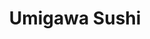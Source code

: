 ---
layout: place
title: "Umigawa Sushi"
permalink: /washington/kirkland/umigawa-sushi.html
stateAbbr: WA
stateName: Washington
cityName: Kirkland
seo:
  name: "Umigawa Sushi"
  type: Restaurant
  links: https://www.umigawasushi.com/
description: "Looking for sushi in Kirkland, Washington? Check out Umigawa Sushi for a delightful Japanese dining experience. Enjoy a variety of sushi and other dishes in ..."
place_id: ChIJv1FDNIQNkFQRPMG4Ur4Nn8Q
photos:
  - name: >-
      places/ChIJv1FDNIQNkFQRPMG4Ur4Nn8Q/photos/AeeoHcIatP33oD6pl3y9MkSiLqHA-y-B4vXWMUjXNdbn1wPHIT217i8JtCAWwHq5Lb9W6gJDAc5_YTmXFRdDCCDz22S6NYxxGcUEEK0tiNO8X-y0dxXQzeBn82Txznr2v4sNC-_iTQ7t_NQh2FiyxaXAEsk3p5o_82bjp5476jHKyKKvqcvxF7Pq6v71J7lM_IzftUTUHJbcqGc7E_jyr6khTOZDgDTNBYFZCbvpRvPDlIa58VCBUkpZpkXWmhZBJ3pZ6EwNIvrUaDQAQDMUCooVmVEY7sxdcMKx09bZSyxV0bRDYDdUH1G79DIS2iVElOAgo4ruWbRXjcJawgcyM2KaGAXaQ0FLwtr4Z6jT7c0PWm9U7YN1OjUY75e5Le3_c_Bh7FgB-J5CtLPsLRk3sieJzzPt31pIjm5voby0Fr53GDzJyQ
    widthPx: 3000
    heightPx: 4000
    authorAttributions:
      - displayName: Orrin Brown
        uri: https://maps.google.com/maps/contrib/115436610737405371135
        photoUri: >-
          https://lh3.googleusercontent.com/a-/ALV-UjUQEKcSoFV_6s5gOl9q658pMnroCh-MPLYNoMmR-AMp5TgAylTVOw=s100-p-k-no-mo
    flagContentUri: >-
      https://www.google.com/local/imagery/report/?cb_client=maps_api_places.places_api&image_key=!1e10!2sCIHM0ogKEICAgIDF0MvjIA&hl=en-US
    googleMapsUri: >-
      https://www.google.com/maps/place//data=!3m4!1e2!3m2!1sCIHM0ogKEICAgIDF0MvjIA!2e10!4m2!3m1!1s0x54900d84344351bf:0xc49f0dbe52b8c13c
  - name: >-
      places/ChIJv1FDNIQNkFQRPMG4Ur4Nn8Q/photos/AeeoHcIZxNwkzn6CG-leEOs-yHvG70sfC94hCSHvzicJH6jJojsK3LiH0shQvjtLQzCxhZcLWZ9R-lCuNZoRkLkpaksxusKYUKrhm_E0w2LLuV4iy8uByIozojmq_e_s2BngG2-2wLV-Gt0sl7TSH_ys9kORbR-_jqgcBW9oL0J4wIB7Lq_Qh2A62LGAudLI3-kwfSC4k70ze5UR1CxK142CxTE-9KjzjSVtI8A-kLaKI-jcEaCFEv-gViIBlKtgphucsoz6A1LVEWGD5v0paHh6e_hhUUZoWGOwF9mu46ONs0HKxIFgnwgleSrNg6T7mi0FcRdFcsJfKbGfNQ3woFGoHK4FKcuVFojCQNR4FeOp-dlmTdN377V96WW2ZbqNOyUyE7IZFP8BCD8kyTyG-oIsUAw9piloMzQzyrqZ5SUvZ615F8Y
    widthPx: 3024
    heightPx: 3024
    authorAttributions:
      - displayName: Chris Osterhout
        uri: https://maps.google.com/maps/contrib/114902787520253131088
        photoUri: >-
          https://lh3.googleusercontent.com/a-/ALV-UjVuaPYr9lEYkJYeViRUpNucauveA_4GDgkld79yENubB21pzsho=s100-p-k-no-mo
    flagContentUri: >-
      https://www.google.com/local/imagery/report/?cb_client=maps_api_places.places_api&image_key=!1e10!2sCIHM0ogKEICAgMCA1PLJ8QE&hl=en-US
    googleMapsUri: >-
      https://www.google.com/maps/place//data=!3m4!1e2!3m2!1sCIHM0ogKEICAgMCA1PLJ8QE!2e10!4m2!3m1!1s0x54900d84344351bf:0xc49f0dbe52b8c13c
  - name: >-
      places/ChIJv1FDNIQNkFQRPMG4Ur4Nn8Q/photos/AeeoHcJLqpV_cKTEMrM-n2W81RZvF_IOCwQqro_TQ84Sks03OUjJDeC8c0NxDtqOOVyxOhRwx5wUoNk-o8_CkwEb4Xs1clg8V_A4uASmFbBhjonT6AsFjGuR67KWixXGAbOqOv-oMqRCzguMtOdjh3F8scCuPCKy04_n4dyxub0ReL17qp6j_V0jU3BcFm4vpsmCsk-FWV0qprtGLjY-T4gxzi-9fMAnHtOxgdjiJ8Fq5YfJ60y9qUdAaiNTdprmkwwXYZrIdX0GDh1sh1VXocXLYgZwx49NYxEzLJ7NzZuH36SXMbla9pse9k__OW4U4tKQCpWrsqJyhJt2zh-Asoio4kkRl2Md00v92tXrvHVjgP7G1GZoeA1412qm1lFoCPvZK2Z2sne5EnxyCvmZUMu5Toc9qaiwfBx1O5y6M5E4m_P4QQ
    widthPx: 3000
    heightPx: 4000
    authorAttributions:
      - displayName: Scott Brady
        uri: https://maps.google.com/maps/contrib/110941731493245039741
        photoUri: >-
          https://lh3.googleusercontent.com/a-/ALV-UjUxeLIJ67aTX75jrFana5iCSXOC58W6750DKp2FVMb74oXOg69F=s100-p-k-no-mo
    flagContentUri: >-
      https://www.google.com/local/imagery/report/?cb_client=maps_api_places.places_api&image_key=!1e10!2sCIHM0ogKEICAgIDTpKmdJg&hl=en-US
    googleMapsUri: >-
      https://www.google.com/maps/place//data=!3m4!1e2!3m2!1sCIHM0ogKEICAgIDTpKmdJg!2e10!4m2!3m1!1s0x54900d84344351bf:0xc49f0dbe52b8c13c
  - name: >-
      places/ChIJv1FDNIQNkFQRPMG4Ur4Nn8Q/photos/AeeoHcKBdk-aCS-_yZG0xvvRb-o65rOCiJKxSTRgBDGb42gkteFnkhaFGQU5P54XAHKSiwXilszZCrRnQF-0kVnhD07yEO4hGdD5yGeKUQEt0OVftoQJajCpw273pxbwg3cHwRhA5LezzhGsRyxefxrKU1Q0faKiFvCGRm_jbxGxZ1-y1DIXyB-Ps7ZKjumMeRRmvLdbWaWz8vLPJ1AGHSrXCdgxFf-j_QHd1nckDsBJ0YCEmF9spLiu9wQesC3VhQAKfIhb6gcaxqJnHdQbQj2H_LULw4TAwmuG0WutcnwF3bbS0JFLxgK1q5dJYMuWmUkFWeHzGtLnkMqgvNT0GBLGUbjR0264kBqXHwfYq4sC6c239_9g5KWgRolMqZ35aqcCND2Gyay_cx4WAnFr90vMZhjSeZ40j8tg0FaQW4qx6FSZFr7s
    widthPx: 3024
    heightPx: 4032
    authorAttributions:
      - displayName: Albert Chan
        uri: https://maps.google.com/maps/contrib/114939590812993195181
        photoUri: >-
          https://lh3.googleusercontent.com/a-/ALV-UjVFoVYIJ1F5zrXI5KgR_qW2grZ_DTWsSaTx5dFnoZbHj0XkKzEnRw=s100-p-k-no-mo
    flagContentUri: >-
      https://www.google.com/local/imagery/report/?cb_client=maps_api_places.places_api&image_key=!1e10!2sCIHM0ogKEICAgIDvmYeDtAE&hl=en-US
    googleMapsUri: >-
      https://www.google.com/maps/place//data=!3m4!1e2!3m2!1sCIHM0ogKEICAgIDvmYeDtAE!2e10!4m2!3m1!1s0x54900d84344351bf:0xc49f0dbe52b8c13c
  - name: >-
      places/ChIJv1FDNIQNkFQRPMG4Ur4Nn8Q/photos/AeeoHcLUJ-ZQ89qf7EP1l2un_VLFFpjkrCoSsFkf_FZ_xUdtNMpY9pYetjp5T7aNTH5PwO6xqyr1kuPqN26kOI1RSF3v-Bms7MKEHK-RYnU53YRPAoV_jTg92ru9FmzBctcpW2l5OLzsr9sSbfgX3oprhyFsJyERBgLkPgGe_BTJcYgjeDyQjsx2Fv-3DSNZF_3POriXy1jS48w_w-qFpXiNTMWbjZakDjiHbCHKROqOK74ExOArNXWX-PC051c6YOssrEdOdxcZQ277Bj02q0sf3EvwQNsAtsKlmP9Q_r0tm9-TqLWpk7B9ndl8S_Y1DbsMBsejb_YHyUXxWVWx1tASP9jUrdmOEjGA5wGk_c5u8n09uAUhWZeLGMHX74I7rSDCJ2bysFtcuJ2ohpNMlmHh94epwKRdalpRNehvi_-dyLH-XA
    widthPx: 3024
    heightPx: 4032
    authorAttributions:
      - displayName: David Long Jr
        uri: https://maps.google.com/maps/contrib/118250251459893688315
        photoUri: >-
          https://lh3.googleusercontent.com/a-/ALV-UjVpl_JKlQhNnURnirVD-2eiOfmrHzqxGFkGZcWrKaS1Y6iX5dI=s100-p-k-no-mo
    flagContentUri: >-
      https://www.google.com/local/imagery/report/?cb_client=maps_api_places.places_api&image_key=!1e10!2sCIHM0ogKEICAgIC_k6ONWg&hl=en-US
    googleMapsUri: >-
      https://www.google.com/maps/place//data=!3m4!1e2!3m2!1sCIHM0ogKEICAgIC_k6ONWg!2e10!4m2!3m1!1s0x54900d84344351bf:0xc49f0dbe52b8c13c
  - name: >-
      places/ChIJv1FDNIQNkFQRPMG4Ur4Nn8Q/photos/AeeoHcLTGOD2Ll5LxuLqsRUfmm0Odx6bZLjp_ayCwf5ZMvIswj2ynPD_6xjyYev19X9c1B3WoCfPAk8B_ZHZrm1F97RUSkgR8XsMPl3TMKDz3GztLF5qSWy0UTc8YRGqD43XGE4v4KxVgdlY56PlJ6LLwH47SWLbX3SL7tbywJK70alNe3owxQdCbNsWh9Vv_fcId6sJPcVuEUyyFrpPMKDbV7EXYpLzRY4RO-6gp_EdJybz5l7hk3XrhC6e0PWJWfOjZcrWYflUiDsJowI0kZv0lmtXSaRmvN-UBwb1WRoaF-gTlq1IWf74XMekVMiY9TKO6uY_3DYyz8QS6xcilrCkVBEmpLwq_aHxybzJwB3nKHm_XeCjNy3kRRSn0Xtri2w_1H-k0xJ5NKCylo1iszDOQxljwtw5qBod64WMP7gWL0XQSEXZ
    widthPx: 3000
    heightPx: 4000
    authorAttributions:
      - displayName: Orrin Brown
        uri: https://maps.google.com/maps/contrib/115436610737405371135
        photoUri: >-
          https://lh3.googleusercontent.com/a-/ALV-UjUQEKcSoFV_6s5gOl9q658pMnroCh-MPLYNoMmR-AMp5TgAylTVOw=s100-p-k-no-mo
    flagContentUri: >-
      https://www.google.com/local/imagery/report/?cb_client=maps_api_places.places_api&image_key=!1e10!2sCIHM0ogKEICAgIDd4I2fywE&hl=en-US
    googleMapsUri: >-
      https://www.google.com/maps/place//data=!3m4!1e2!3m2!1sCIHM0ogKEICAgIDd4I2fywE!2e10!4m2!3m1!1s0x54900d84344351bf:0xc49f0dbe52b8c13c
  - name: >-
      places/ChIJv1FDNIQNkFQRPMG4Ur4Nn8Q/photos/AeeoHcJW-OBbKJ_o-fFqgaNLi3OA46Om74_aEss9-bS6ogasD_znzKtuVepdyy6F_1yfX0nBgl5zxHCAvf6JAGZWTBBmvtUzRNo1URh-PzstZ-AuOqPszKNVdOoUbzlByw0M3VOiXa12wA3bEizA8DDRY7MI0P0U4tFHfFZJPtTIW3dClySm22Rs_Ane59tKV8ZjbqUDnqw7lwIbxKNnFGvVxHkf3DeBznG6Rk5cDkLHk3l55Dyk5AiufdmEtbVX05SH_wMvHtfL1K7QTbWIxy8SApE1J8-YPP87YXSSAPJSSXPB9pM5oXxhQJ1B5_IZT_Fq3KBnQJel4uc6NUCxSb0PchdvJNdXjr5cZNE8qZ50CeR2pIPZCBnf3e3NhDoKeYC_L5sdjrsr-vtd3CM2LgGy-rsCnRTxk3EhtAQhyPPRZ3Kj2bs
    widthPx: 3024
    heightPx: 4032
    authorAttributions:
      - displayName: Chien-Yu Wang
        uri: https://maps.google.com/maps/contrib/116064170116207798304
        photoUri: >-
          https://lh3.googleusercontent.com/a-/ALV-UjURVbRPwo9wRbQCCOD5qns6-zi3elj13PRPE04lEsovKXaAtg9p=s100-p-k-no-mo
    flagContentUri: >-
      https://www.google.com/local/imagery/report/?cb_client=maps_api_places.places_api&image_key=!1e10!2sCIHM0ogKEICAgIDZu-CFsAE&hl=en-US
    googleMapsUri: >-
      https://www.google.com/maps/place//data=!3m4!1e2!3m2!1sCIHM0ogKEICAgIDZu-CFsAE!2e10!4m2!3m1!1s0x54900d84344351bf:0xc49f0dbe52b8c13c
  - name: >-
      places/ChIJv1FDNIQNkFQRPMG4Ur4Nn8Q/photos/AeeoHcIxACUFOaVRlwqdk6JBoSgvbRNKBxd5qZrXFlK7PVRItRu7moX9VoCdFbEN5OylfCIjUkQflhl56Atg1TchAqcrF7PRjcd8axngr1qNu3ZuNRSCX9eYq5coWxaEFYUz_CsdYvBLQWdl9Tux2GszJnQbaQYIt5WKif_8tDqT0SjpBXldUZrSDmW_l0PWoIH7NDUqkxZIiFna2-yr7NHjkCCc0ILbDuGNicnn0N--9xTNMI41f92W8LYGlswtZzkdsizZhPnOZSLGGQnHl1tfMRiGh467QWqrWRkLGbnGtBPGMg6EXxBFj7jGgvcXIy8c4Ca653Imx0-iHcqrubdTQzG-0dDGLxYu_jl86qPaEKux02SXHdnDEqJaiPPyeoclTWJGcrd_1dNpYu2HyapbpqRJmdlEMyWGb3PtGT74QdE
    widthPx: 4080
    heightPx: 3072
    authorAttributions:
      - displayName: Eric Perret
        uri: https://maps.google.com/maps/contrib/111184799810075782476
        photoUri: >-
          https://lh3.googleusercontent.com/a-/ALV-UjULRKhYBaDwZNiuYrQcEWrzI3YGqv9fTZdwuYLPbdc-4o4axSHlCQ=s100-p-k-no-mo
    flagContentUri: >-
      https://www.google.com/local/imagery/report/?cb_client=maps_api_places.places_api&image_key=!1e10!2sCIHM0ogKEICAgIC_5JnTQQ&hl=en-US
    googleMapsUri: >-
      https://www.google.com/maps/place//data=!3m4!1e2!3m2!1sCIHM0ogKEICAgIC_5JnTQQ!2e10!4m2!3m1!1s0x54900d84344351bf:0xc49f0dbe52b8c13c
  - name: >-
      places/ChIJv1FDNIQNkFQRPMG4Ur4Nn8Q/photos/AeeoHcIXHWL0-Jqg-H7qKO56zHRStj7Q0EFSywL1Iu2A1mr8kPob84v9UTlJcjSMOUDXmVbn_0uMW8D5WcZp3AEWhH5JPmxbfA1d5EzaOW19OvUEjM3YMfdPwBkvfbeFtN909K-mqtnoKnCYgVRwMDyveWjl3UGFR3pJ3qtquGqSmufaP-imKPz_0yE573ySMuF6CqZQ4JqGl0iAPl8lRRUpIjchyiSyvBhlQVSlpuJ6y_TpoztC-uJWkRYk3Ners8lcTwF5R00kEaJM-5LzXkCjPA21uv7s0Y8_7JrSD20S4TvcnbSsTbzrxkYCZ3TugAa3YewuBkDiMW6kTBDwg8u7Owk3IlfnNVN9q9nuuZg7fmqlMf5Unm4vURDR7CYyqqTRpR6ljWsyv_RXdsO3tjGSB90BhRYmsijeidpWLbqdPp7Rp4It
    widthPx: 4030
    heightPx: 3022
    authorAttributions:
      - displayName: Masumi M
        uri: https://maps.google.com/maps/contrib/109432043285045146391
        photoUri: >-
          https://lh3.googleusercontent.com/a-/ALV-UjV9vTBeozrdPV9620FM8FT79ZfwagZhERzJwDAV_I8zjhABqOda=s100-p-k-no-mo
    flagContentUri: >-
      https://www.google.com/local/imagery/report/?cb_client=maps_api_places.places_api&image_key=!1e10!2sCIHM0ogKEICAgID-ueja5gE&hl=en-US
    googleMapsUri: >-
      https://www.google.com/maps/place//data=!3m4!1e2!3m2!1sCIHM0ogKEICAgID-ueja5gE!2e10!4m2!3m1!1s0x54900d84344351bf:0xc49f0dbe52b8c13c
  - name: >-
      places/ChIJv1FDNIQNkFQRPMG4Ur4Nn8Q/photos/AeeoHcI4cH6LWhgkw98c-wHAFJGtAMlAP7EISYgSZjJzOArsC1zGg7WW_-7E6cLDv0zoV99Ij-oe9tUevPQYoZJPspgN2dOrOMSH98p3WLtzaSapp60b8Q_Sfym377OSMNqUbk9CWaVWK9GvyE0BiBifb71G4dxKerQH6R27mmNctMyReNqFiw1zd5ID7aCBKM_OK4qCCKrm8vWuCq1QZeRpdb-mBpm2OAOtUy7ssWm1_Ez87wOndRmUfDe74ib9r3Ws7zg7t21xwrNriDP8mvAGHphXpfnmlQBGKozxwZaIwFzIduGHlaDVCwAMRG4LhVb2Gj24DUfML6xyhb5SoRiExym4tEbnDJhA7cpwKOt1fli7yw5V1C8lxY9JaUnuLJGLVVJPwaM2cAxjUMh2qrMN9EplixPf8a6sVcTaK1kgF1q37i4H
    widthPx: 3024
    heightPx: 4032
    authorAttributions:
      - displayName: David Long Jr
        uri: https://maps.google.com/maps/contrib/118250251459893688315
        photoUri: >-
          https://lh3.googleusercontent.com/a-/ALV-UjVpl_JKlQhNnURnirVD-2eiOfmrHzqxGFkGZcWrKaS1Y6iX5dI=s100-p-k-no-mo
    flagContentUri: >-
      https://www.google.com/local/imagery/report/?cb_client=maps_api_places.places_api&image_key=!1e10!2sCIHM0ogKEICAgIC_k6ONhgE&hl=en-US
    googleMapsUri: >-
      https://www.google.com/maps/place//data=!3m4!1e2!3m2!1sCIHM0ogKEICAgIC_k6ONhgE!2e10!4m2!3m1!1s0x54900d84344351bf:0xc49f0dbe52b8c13c
address: 12670 120th Ave NE suite 174, Kirkland, WA 98034, USA
street: 12670 120th Ave NE suite 174
city: Kirkland
state: WA
zip: '98034'
country: USA
neighborhood: Totem Lake
latitude: '47.713414'
longitude: '-122.180409'
accessibility_options:
  wheelchairAccessibleParking: true
  wheelchairAccessibleRestroom: true
  wheelchairAccessibleSeating: true
business_status: OPERATIONAL
name: Umigawa Sushi
google_maps_links:
  directionsUri: >-
    https://www.google.com/maps/dir//''/data=!4m7!4m6!1m1!4e2!1m2!1m1!1s0x54900d84344351bf:0xc49f0dbe52b8c13c!3e0
  placeUri: https://maps.google.com/?cid=14168058063813656892
  writeAReviewUri: >-
    https://www.google.com/maps/place//data=!4m3!3m2!1s0x54900d84344351bf:0xc49f0dbe52b8c13c!12e1
  reviewsUri: >-
    https://www.google.com/maps/place//data=!4m4!3m3!1s0x54900d84344351bf:0xc49f0dbe52b8c13c!9m1!1b1
  photosUri: >-
    https://www.google.com/maps/place//data=!4m3!3m2!1s0x54900d84344351bf:0xc49f0dbe52b8c13c!10e5
primary_type: Sushi Restaurant
opening_hours:
  regular: null
  current: null
secondary_opening_hours:
  regular:
    weekdayDescriptions: null
    type: null
  current:
    weekdayDescriptions: null
    type: null
phone: (425) 242-1223
price_level: null
price_range: $30 &ndash; $50
rating: '4.0'
rating_count: 151
website: https://www.umigawasushi.com/
reviews: null
parking_options: null
payment_options: null
allow_dogs: null
curbside_pickup: null
delivery: null
dine_in: null
good_for_children: null
good_for_groups: null
good_for_sports: null
live_music: null
menu_for_children: null
outdoor_seating: null
reservable: null
restroom: null
serves_beer: null
serves_breakfast: null
serves_brunch: null
serves_cocktails: null
serves_coffee: null
serves_dinner: null
serves_dessert: null
serves_lunch: null
serves_vegetarian_food: null
serves_wine: null
takeout: null
summary: null

---